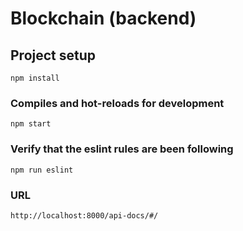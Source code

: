# Blockchain (backend)

## Project setup

```
npm install
```

### Compiles and hot-reloads for development

```
npm start
```

### Verify that the eslint rules are been following

```
npm run eslint
```

### URL

```
http://localhost:8000/api-docs/#/
```